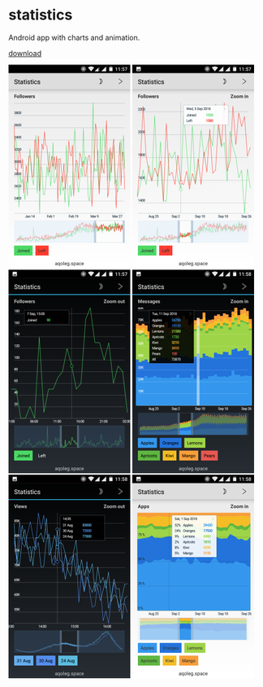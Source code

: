 # statistics

Android app with charts and animation.

[download](https://github.com/aqoleg/statistics/releases/download/1.1.0/statistics.apk)

<img src="docs/1.png" width="240" heigh="400">  <img src="docs/2.png" width="240" heigh="400">
<img src="docs/3.png" width="240" heigh="400">  <img src="docs/4.png" width="240" heigh="400">
<img src="docs/5.png" width="240" heigh="400">  <img src="docs/6.png" width="240" heigh="400">

